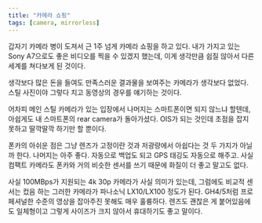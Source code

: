 ```yaml
---
title: "카메라 쇼핑"
tags: [camera, mirrorless]
---
```


갑자기 카메라 병이 도져서 근 1주 넘게 카메라 쇼핑을 하고 있다. 내가 가지고 있는 Sony A7으로도 좋은 비디오를 찍을 수 있겠지 했는데, 이게 생각만큼 쉽질 않아서 다른 세계를 쳐다보게 된 것이다.

생각보다 많은 돈을 들여도 만족스러운 결과물을 보여주는 카메라가 생각보다 없었다. 스틸 사진이야 그렇다 치고 동영상의 경우를 얘기하는 것이다. 

어차피 메인 스틸 카메라가 있는 입장에서 나머지는 스마트폰이면 되지 않느냐 할텐데, 아쉽게도 내 스마트폰의 rear camera가 돌아가셨다. OIS가 되는 것인데 초점을 잡지 못하고 딸깍딸깍 하기만 할 뿐이다. 

폰카의 아쉬운 점은 그냥 렌즈가 고정이란 것과 저광량에서 아쉽다는 것 두 가지가 아닐까 한다. 나머지는 아주 좋다. 자동으로 백업도 되고 GPS 태깅도 자동으로 해주고. 사실 컴팩트 카메라도 폰카와 거의 비슷한 센서를 쓰기 때문에 화질이 더 좋고 말고도 없다. 

사실 100MBps가 지원되는 4k 30p 카메라가 사실 의미가 있는데, 그럼에도 비교적 센서는 컸음 하는 그러한 카메라가 파나소닉 LX10/LX100 정도가 된다. GH4/5처럼 프로페셔널한 수준의 영상을 잡아주진 못해도 매우 훌륭하다. 렌즈도 괜찮은 게 붙어있음에도 일체형이고 그렇게 사이즈가 크지 않아서 휴대하기도 좋고 말이다.

